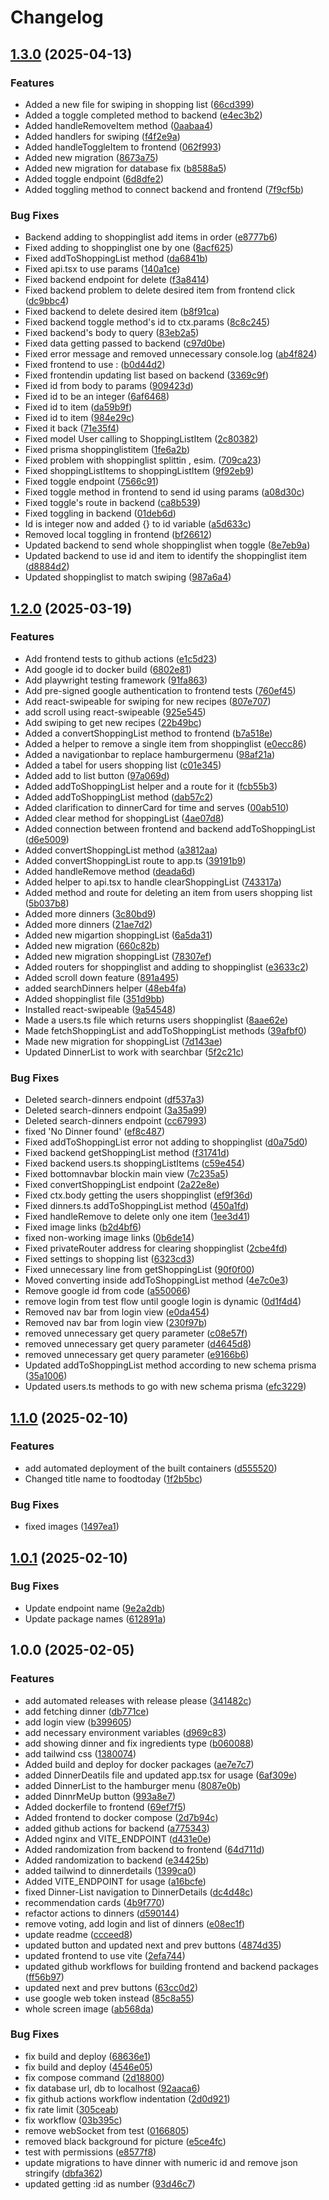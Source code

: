# Changelog

## [1.3.0](https://github.com/mrako/foodtoday/compare/v1.2.0...v1.3.0) (2025-04-13)


### Features

* Added a new file for swiping in shopping list ([66cd399](https://github.com/mrako/foodtoday/commit/66cd399691a1546645f3f8fb719c00c313fd179e))
* Added a toggle completed method to backend ([e4ec3b2](https://github.com/mrako/foodtoday/commit/e4ec3b2569b4c713183d474bdd6f09e2f784b938))
* Added handleRemoveItem method ([0aabaa4](https://github.com/mrako/foodtoday/commit/0aabaa4b5345a2f1963a0f74b12be82132277aeb))
* Added handlers for swiping ([f4f2e9a](https://github.com/mrako/foodtoday/commit/f4f2e9a98266f127aae84c19b48c5343a7b8c51d))
* Added handleToggleItem to frontend ([062f993](https://github.com/mrako/foodtoday/commit/062f9930b24062ee99dda1c6e99da3b5605877e6))
* Added new migration ([8673a75](https://github.com/mrako/foodtoday/commit/8673a7536a2a749b94cdb60eaece8fd59e5faa8b))
* Added new migration for database fix ([b8588a5](https://github.com/mrako/foodtoday/commit/b8588a519e53b45354e334c40480893de8bf6693))
* Added toggle endpoint ([6d8dfe2](https://github.com/mrako/foodtoday/commit/6d8dfe2a64dce953d63fca607b9ce7f71c22b7c5))
* Added toggling method to connect backend and frontend ([7f9cf5b](https://github.com/mrako/foodtoday/commit/7f9cf5b69f6caf226f7d756ffb4fdf8969e97c65))


### Bug Fixes

* Backend adding to shoppinglist add items in order ([e8777b6](https://github.com/mrako/foodtoday/commit/e8777b6710df315e9cc28f3fbffd430bd3f88566))
* Fixed adding to shoppinglist one by one ([8acf625](https://github.com/mrako/foodtoday/commit/8acf625772a979cd0c4f32e7f71ad383eadb307a))
* Fixed addToShoppingList method ([da6841b](https://github.com/mrako/foodtoday/commit/da6841b17179d26a1a9437729817393af8e07825))
* Fixed api.tsx to use params ([140a1ce](https://github.com/mrako/foodtoday/commit/140a1ce5975ea971382995569e93afb5f5172c09))
* Fixed backend endpoint for delete ([f3a8414](https://github.com/mrako/foodtoday/commit/f3a841474e9901dac7e4de96d09257bed173ff0d))
* Fixed backend problem to delete desired item from frontend click ([dc9bbc4](https://github.com/mrako/foodtoday/commit/dc9bbc401e69d811f978a070de57b4bc14721ea7))
* Fixed backend to delete desired item ([b8f91ca](https://github.com/mrako/foodtoday/commit/b8f91ca4a9ef8a7bf8250806f8bb3a49346a437a))
* Fixed backend toggle method's id to ctx.params ([8c8c245](https://github.com/mrako/foodtoday/commit/8c8c245c78889019837174cb297e9889dbadb253))
* Fixed backend's body to query ([83eb2a5](https://github.com/mrako/foodtoday/commit/83eb2a5dac9908cb23aad93243d8116345ec1763))
* Fixed data getting passed to backend ([c97d0be](https://github.com/mrako/foodtoday/commit/c97d0be1399dde431103f7818ffd485c260b0739))
* Fixed error message and removed unnecessary console.log ([ab4f824](https://github.com/mrako/foodtoday/commit/ab4f8243b27b9f12409853775eda9eb58b6ac473))
* Fixed frontend to use : ([b0d44d2](https://github.com/mrako/foodtoday/commit/b0d44d2e12eaef964435cf25ea78f5e9b1ca47a8))
* Fixed frontendin updating list based on backend ([3369c9f](https://github.com/mrako/foodtoday/commit/3369c9f28a0df51194bb7af957379df326204726))
* Fixed id from body to params ([909423d](https://github.com/mrako/foodtoday/commit/909423de14178248c2054e864986959d62c3bca2))
* Fixed id to be an integer ([6af6468](https://github.com/mrako/foodtoday/commit/6af6468102db3980082989928375e5ae0399ce60))
* Fixed id to item ([da59b9f](https://github.com/mrako/foodtoday/commit/da59b9f481c2476a430d54d2ea631cbda7e5151a))
* Fixed id to item ([984e29c](https://github.com/mrako/foodtoday/commit/984e29c94e700978fb429a96c49851a67a51d3a1))
* Fixed it back ([71e35f4](https://github.com/mrako/foodtoday/commit/71e35f4511d03030359275206b5a10578798782f))
* Fixed model User calling to ShoppingListItem ([2c80382](https://github.com/mrako/foodtoday/commit/2c8038270a639c97b5d66f8b731d3bbe73dbf5dc))
* Fixed prisma shoppinglistitem ([1fe6a2b](https://github.com/mrako/foodtoday/commit/1fe6a2bd789dffedbca11888e151b044223390c0))
* Fixed problem with shoppinglist splittin , esim. ([709ca23](https://github.com/mrako/foodtoday/commit/709ca23db1f5dae31f536e5ef454a9f326d7917e))
* Fixed shoppingListItems to shoppingListItem ([9f92eb9](https://github.com/mrako/foodtoday/commit/9f92eb970733515e6dbb64cd4db36d77c289d871))
* Fixed toggle endpoint ([7566c91](https://github.com/mrako/foodtoday/commit/7566c91438339e07e6177421065074baebb4b46d))
* Fixed toggle method in frontend to send id using params ([a08d30c](https://github.com/mrako/foodtoday/commit/a08d30c0200d046d25814df18995b3673a7b23c7))
* Fixed toggle's route in backend ([ca8b539](https://github.com/mrako/foodtoday/commit/ca8b539cbe78f77cbc92d5e9fd49793348a22f11))
* Fixed toggling in backend ([01deb6d](https://github.com/mrako/foodtoday/commit/01deb6d96db38f74bce9ebd7b3be551bd8af1666))
* Id is integer now and added {} to id variable ([a5d633c](https://github.com/mrako/foodtoday/commit/a5d633c7486095a0c7089816f713662089469e1d))
* Removed local toggling in frontend ([bf26612](https://github.com/mrako/foodtoday/commit/bf266127c4d5acc26016da8e4b6c1d0e9de22dc9))
* Updated backend to send whole shoppinglist when toggle ([8e7eb9a](https://github.com/mrako/foodtoday/commit/8e7eb9adc002d7d0b1d788416cbd72f02a151767))
* Updated backend to use id and item to identify the shoppinglist item ([d8884d2](https://github.com/mrako/foodtoday/commit/d8884d259e61ab7274b5d2d8c8ced6855e6e78c7))
* Updated shoppinglist to match swiping ([987a6a4](https://github.com/mrako/foodtoday/commit/987a6a45b7580fdb6acdd342686ea535d8f8e22a))

## [1.2.0](https://github.com/mrako/foodtoday/compare/v1.1.0...v1.2.0) (2025-03-19)


### Features

* Add frontend tests to github actions ([e1c5d23](https://github.com/mrako/foodtoday/commit/e1c5d23645417867d407a8540ee7a107f4e04919))
* Add google id to docker build ([6802e81](https://github.com/mrako/foodtoday/commit/6802e812b02e4e77b62d4c3c5f9364dd81773205))
* Add playwright testing framework ([91fa863](https://github.com/mrako/foodtoday/commit/91fa86305767fe269062964ffb502bbb64543f17))
* Add pre-signed google authentication to frontend tests ([760ef45](https://github.com/mrako/foodtoday/commit/760ef45bd55ad6206763fe2eeb7e72ba7e20be5b))
* Add react-swipeable for swiping for new recipes ([807e707](https://github.com/mrako/foodtoday/commit/807e707efc912a6068f98cb4dc4c51b012db26cd))
* add scroll using react-swipeable ([925e545](https://github.com/mrako/foodtoday/commit/925e5452ac5dab8ec7c681d3805ce67d0fab1c63))
* Add swiping to get new recipes ([22b49bc](https://github.com/mrako/foodtoday/commit/22b49bce33c98daa7878c9a9d03e1fa31a88a25e))
* Added a convertShoppingList method to frontend ([b7a518e](https://github.com/mrako/foodtoday/commit/b7a518ee9a00e10fb2964077762b10f04d522d61))
* Added a helper to remove a single item from shoppinglist ([e0ecc86](https://github.com/mrako/foodtoday/commit/e0ecc868d03db0def74633fd643035b5463ee29b))
* Added a navigationbar to replace hamburgermenu ([98af21a](https://github.com/mrako/foodtoday/commit/98af21a3d6de5901e6af1a294d71cb1d6668bddf))
* Added a tabel for users shopping list ([c01e345](https://github.com/mrako/foodtoday/commit/c01e3450c21908d6c63d146a4471008e3ad09dfe))
* Added add to list button ([97a069d](https://github.com/mrako/foodtoday/commit/97a069dade0012e897874f83543fdbc7e3368e4d))
* Added addToShoppingList helper and a route for it ([fcb55b3](https://github.com/mrako/foodtoday/commit/fcb55b30241939c7eb6681332da5c2c16a7bb1bc))
* Added addToShoppingList method ([dab57c2](https://github.com/mrako/foodtoday/commit/dab57c2001a5c613e4983ebd7ca0a3f8845898b4))
* Added clarification to dinnerCard for time and serves ([00ab510](https://github.com/mrako/foodtoday/commit/00ab510954cfa804a3c13b49f30f8914ec712efc))
* Added clear method for shoppingList ([4ae07d8](https://github.com/mrako/foodtoday/commit/4ae07d89a755336f467099ec8567825fa59a4b2e))
* Added connection between frontend and backend addToShoppingList ([d6e5009](https://github.com/mrako/foodtoday/commit/d6e5009b74de9325edfc3ab67a89fceb22cc4961))
* Added convertShoppingList method ([a3812aa](https://github.com/mrako/foodtoday/commit/a3812aa2b7f6737537ac3b5eef792d2dea297374))
* Added convertShoppingList route to app.ts ([39191b9](https://github.com/mrako/foodtoday/commit/39191b9f43d5e4b507356837b514861fbbc5658d))
* Added handleRemove method ([deada6d](https://github.com/mrako/foodtoday/commit/deada6d59ade7dac7f841894c1291488cf7f3b49))
* Added helper to api.tsx to handle clearShoppingList ([743317a](https://github.com/mrako/foodtoday/commit/743317ac1017096a5dde30d32fef42d8afd5df91))
* Added method and route for deleting an item from users shopping list ([5b037b8](https://github.com/mrako/foodtoday/commit/5b037b8b0f12e6113ae75b476877cd5bc8467c9a))
* Added more dinners ([3c80bd9](https://github.com/mrako/foodtoday/commit/3c80bd99f11c9f453f9ecdcd71e1329bcf4c5479))
* Added more dinners ([21ae7d2](https://github.com/mrako/foodtoday/commit/21ae7d2caa337f41230ace3a2f8be6a01b20a776))
* Added new migartion shoppingList ([6a5da31](https://github.com/mrako/foodtoday/commit/6a5da31d890ef22e93e81e81fc45093a90530188))
* Added new migration ([660c82b](https://github.com/mrako/foodtoday/commit/660c82b37f209a9abf1fc7c1b8834645dcf3707e))
* Added new migration shoppingList ([78307ef](https://github.com/mrako/foodtoday/commit/78307efbc62ca91345d0e56afb5bfcb0d885c33f))
* Added routers for shoppinglist and adding to shoppinglist ([e3633c2](https://github.com/mrako/foodtoday/commit/e3633c2e3541e7529aee09919b69a4d175cedecb))
* Added scroll down feature ([891a495](https://github.com/mrako/foodtoday/commit/891a4957c2658472a8feb0759b62682c3d6f990e))
* added searchDinners helper ([48eb4fa](https://github.com/mrako/foodtoday/commit/48eb4fa77bfce174b361071f2142ae66007b00bb))
* Added shoppinglist file ([351d9bb](https://github.com/mrako/foodtoday/commit/351d9bb4646e14a48b8807ae1c0868c8f71fccbb))
* Installed react-swipeable ([9a54548](https://github.com/mrako/foodtoday/commit/9a54548ac9e684c412ed827d5b935a942e133372))
* Made a users.ts file which returns users shoppinglist ([8aae62e](https://github.com/mrako/foodtoday/commit/8aae62e08ce453216c4c3cccad1732891b2e1b80))
* Made fetchShoppingList and addToShoppingList methods ([39afbf0](https://github.com/mrako/foodtoday/commit/39afbf01a6db81297504871c6b0de6661467d513))
* Made new migration for shoppingList ([7d143ae](https://github.com/mrako/foodtoday/commit/7d143ae6afeb90aed7d377a3d9f5d06b0fc6d1a4))
* Updated DinnerList to work with searchbar ([5f2c21c](https://github.com/mrako/foodtoday/commit/5f2c21c8e7d44bbce584e4875185676fc7ade981))


### Bug Fixes

* Deleted search-dinners endpoint ([df537a3](https://github.com/mrako/foodtoday/commit/df537a309ca4d615b00a6910a953e1d142903540))
* Deleted search-dinners endpoint ([3a35a99](https://github.com/mrako/foodtoday/commit/3a35a99f4383073d1c8343decd2ec9435c567541))
* Deleted search-dinners endpoint ([cc67993](https://github.com/mrako/foodtoday/commit/cc6799393b9a48840b5d6f8b8b7f36b4b0a63b43))
* fixed 'No Dinner found' ([ef8c487](https://github.com/mrako/foodtoday/commit/ef8c4876e81e3ffde3a863489d82e8c4198a1341))
* Fixed addToShoppingList error not adding to shoppinglist ([d0a75d0](https://github.com/mrako/foodtoday/commit/d0a75d0da6799c4ead7a2c8cb7f8eb4f5b0866d1))
* Fixed backend getShoppingList method ([f31741d](https://github.com/mrako/foodtoday/commit/f31741d33cd3796bbcd6d765e43d5c22f1570807))
* Fixed backend users.ts shoppingListItems ([c59e454](https://github.com/mrako/foodtoday/commit/c59e454018e50bbb7b9d718b01058366f6e39d77))
* Fixed bottomnavbar blockin main view ([7c235a5](https://github.com/mrako/foodtoday/commit/7c235a5c787b637c7668271be42e3dd12f8fcef4))
* Fixed convertShoppingList endpoint ([2a22e8e](https://github.com/mrako/foodtoday/commit/2a22e8ec6125474fefa175c80e9f98d179d1deb2))
* Fixed ctx.body getting the users shoppinglist ([ef9f36d](https://github.com/mrako/foodtoday/commit/ef9f36d50e03562d77e3da635c1962e265e7d228))
* Fixed dinners.ts addToShoppingList method ([450a1fd](https://github.com/mrako/foodtoday/commit/450a1fd5be793c4dbae5be37bcabf0bd7fe8f8b7))
* Fixed handleRemove to delete only one item ([1ee3d41](https://github.com/mrako/foodtoday/commit/1ee3d415defa461a0f3bac50ab18ab97cfe240b8))
* Fixed image links ([b2d4bf6](https://github.com/mrako/foodtoday/commit/b2d4bf673e3571c0f8c74625526ac70b3e608303))
* fixed non-working image links ([0b6de14](https://github.com/mrako/foodtoday/commit/0b6de14c865cfe371303d7974ca11cc7c5594cca))
* Fixed privateRouter address for clearing shoppinglist ([2cbe4fd](https://github.com/mrako/foodtoday/commit/2cbe4fd2f5b5ecfbf17aa64d5d9a9189400bce7a))
* Fixed settings to shopping list ([6323cd3](https://github.com/mrako/foodtoday/commit/6323cd3b3d84a8e91530dbd98582396614c8dd0b))
* Fixed unnecessary line from getShoppingList ([90f0f00](https://github.com/mrako/foodtoday/commit/90f0f001eeeb0da9cb69ccfdf196146b8e7af0a0))
* Moved converting inside addToShoppingList method ([4e7c0e3](https://github.com/mrako/foodtoday/commit/4e7c0e3b8c412a9136b809be8fc01aac0a88d1f8))
* Remove google id from code ([a550066](https://github.com/mrako/foodtoday/commit/a5500665c82bb32706d485a1a471d7524267eda4))
* remove login from test flow until google login is dynamic ([0d1f4d4](https://github.com/mrako/foodtoday/commit/0d1f4d47b00ba830ee9b95d16f3cf2350595305f))
* Removed nav bar from login view ([e0da454](https://github.com/mrako/foodtoday/commit/e0da454fec79d20b9f4cd511555b1c6fc26cb034))
* Removed nav bar from login view ([230f97b](https://github.com/mrako/foodtoday/commit/230f97b646a75143fa73689da3e721946beb7e30))
* removed unnecessary get query parameter ([c08e57f](https://github.com/mrako/foodtoday/commit/c08e57f5fe4a8e3583b005ea75b6810c2a09038e))
* removed unnecessary get query parameter ([d4645d8](https://github.com/mrako/foodtoday/commit/d4645d8af13be2e3563dede7203d060bfb37d3f3))
* removed unnecessary get query parameter ([e9166b6](https://github.com/mrako/foodtoday/commit/e9166b66c82a0d40ac37fa5db703f03aa0217c14))
* Updated addToShoppingList method according to new schema prisma ([35a1006](https://github.com/mrako/foodtoday/commit/35a10061425ac7a65e9cb2f5b7eb71a9b143869b))
* Updated users.ts methods to go with new schema prisma ([efc3229](https://github.com/mrako/foodtoday/commit/efc32292ed69422cb2ac03150c13868c3a806f77))

## [1.1.0](https://github.com/mrako/foodtoday/compare/v1.0.1...v1.1.0) (2025-02-10)


### Features

* add automated deployment of the built containers ([d555520](https://github.com/mrako/foodtoday/commit/d555520daf7d14b82c340125a746aacd7f2a0128))
* Changed title name to foodtoday ([1f2b5bc](https://github.com/mrako/foodtoday/commit/1f2b5bca2565bef808da9e1a602228467b808b84))


### Bug Fixes

* fixed images ([1497ea1](https://github.com/mrako/foodtoday/commit/1497ea188091dd2d0e301fd114007a25baec416a))

## [1.0.1](https://github.com/mrako/foodtoday/compare/v1.0.0...v1.0.1) (2025-02-10)


### Bug Fixes

* Update endpoint name ([9e2a2db](https://github.com/mrako/foodtoday/commit/9e2a2db97fc86012fec2e8b6d0bf83912d07b89b))
* Update package names ([612891a](https://github.com/mrako/foodtoday/commit/612891a54f434972b487483cef7c136dffee3dbb))

## 1.0.0 (2025-02-05)


### Features

* add automated releases with release please ([341482c](https://github.com/mrako/foodtoday/commit/341482c9668f98241142aa212511ac5eb037a6c5))
* add fetching dinner ([db771ce](https://github.com/mrako/foodtoday/commit/db771cec31a7443a5e8059c40a603186fd691ede))
* add login view ([b399605](https://github.com/mrako/foodtoday/commit/b39960569f9fa3f063ecb63b2c5863038bff36bb))
* add necessary environment variables ([d969c83](https://github.com/mrako/foodtoday/commit/d969c835d33fad6e0b16dcbabe3a56b91073fc81))
* add showing dinner and fix ingredients type ([b060088](https://github.com/mrako/foodtoday/commit/b0600882d36eada5dace2aab6619b0d214431065))
* add tailwind css ([1380074](https://github.com/mrako/foodtoday/commit/1380074c3fd28a0591676fb2e0d667a9480dfa25))
* Added build and deploy for docker packages ([ae7e7c7](https://github.com/mrako/foodtoday/commit/ae7e7c74db90be35c039db0ea140e60cc49ad90f))
* added DinnerDeatils file and updated app.tsx for usage ([6af309e](https://github.com/mrako/foodtoday/commit/6af309ee927b82bf37140fd4ec55e71219e97255))
* added DinnerList to the hamburger menu ([8087e0b](https://github.com/mrako/foodtoday/commit/8087e0b2aa1c6b1336e909abd4538eb75937b93a))
* added DinnrMeUp button ([993a8e7](https://github.com/mrako/foodtoday/commit/993a8e7c59f81aefb8914dbf63bf4df1a7f05a94))
* Added dockerfile to frontend ([69ef7f5](https://github.com/mrako/foodtoday/commit/69ef7f57d139d9111b55ce44aeb822284b7b4289))
* Added frontend to docker compose ([2d7b94c](https://github.com/mrako/foodtoday/commit/2d7b94c14ae4c1a41f970cd7d85d229039873aec))
* added github actions for backend ([a775343](https://github.com/mrako/foodtoday/commit/a7753434b6dad94ac0e8c7779e366965720f4c2c))
* Added nginx and VITE_ENDPOINT ([d431e0e](https://github.com/mrako/foodtoday/commit/d431e0e0e62ab344c49eadbec281aeecb530bdc0))
* Added randomization from backend to frontend ([64d711d](https://github.com/mrako/foodtoday/commit/64d711d7dc31fc7e3f38da385b5c9612773c7196))
* Added randomization to backend ([e34425b](https://github.com/mrako/foodtoday/commit/e34425bdecd4b4d46430c6202ae98221c0a7d321))
* added tailwind to dinnerdetails ([1399ca0](https://github.com/mrako/foodtoday/commit/1399ca05b7303f16ddbf9760bdf4376342878c4c))
* Added VITE_ENDPOINT for usage ([a16bcfe](https://github.com/mrako/foodtoday/commit/a16bcfe9638fc8dae50ab036557ad4b6b311e101))
* fixed Dinner-List navigation to DinnerDetails ([dc4d48c](https://github.com/mrako/foodtoday/commit/dc4d48c0731316789d98ad2ab5793c3eb2ccc15b))
* recommendation cards ([4b9f770](https://github.com/mrako/foodtoday/commit/4b9f7701b9a0962194755114bff1e3dd4ddbd739))
* refactor actions to dinners ([d590144](https://github.com/mrako/foodtoday/commit/d590144a2ef0f91d7ad09b3026c7fd70592afefc))
* remove voting, add login and list of dinners ([e08ec1f](https://github.com/mrako/foodtoday/commit/e08ec1fd6d158f8ddef9841b8f863f6875904dc3))
* update readme ([ccceed8](https://github.com/mrako/foodtoday/commit/ccceed829fb16838dbba305334855c440124f965))
* updated button and updated next and prev buttons ([4874d35](https://github.com/mrako/foodtoday/commit/4874d35370dd3bbd7ca20a56a70489ed01ae7d8a))
* updated frontend to use vite ([2efa744](https://github.com/mrako/foodtoday/commit/2efa7444ba63d1e41dbcd4d2cf411b218afbbae6))
* updated github workflows for building frontend and backend packages ([ff56b97](https://github.com/mrako/foodtoday/commit/ff56b97cacbdb7964a6ce0865ea911917408e9cf))
* updated next and prev buttons ([63cc0d2](https://github.com/mrako/foodtoday/commit/63cc0d26edd13262d05bf0dc3dfe517e451594c3))
* use google web token instead ([85c8a55](https://github.com/mrako/foodtoday/commit/85c8a55bfd7ccb2d6be2bc97448626c167a7e2b6))
* whole screen image ([ab568da](https://github.com/mrako/foodtoday/commit/ab568da9990783c807ec81b892df7bbbeccc1156))


### Bug Fixes

* fix build and deploy ([68636e1](https://github.com/mrako/foodtoday/commit/68636e1e5e9926880fb4310dba8f925baca5140e))
* fix build and deploy ([4546e05](https://github.com/mrako/foodtoday/commit/4546e05ddba1e28a3d575a407c8c10487b1e993f))
* fix compose command ([2d18800](https://github.com/mrako/foodtoday/commit/2d18800d0a3d7584eec426831664c6e42e04bf00))
* fix database url, db to localhost ([92aaca6](https://github.com/mrako/foodtoday/commit/92aaca6a9a1109c51012bff439985dc9538551b9))
* fix github actions workflow indentation ([2d0d921](https://github.com/mrako/foodtoday/commit/2d0d9213b11edbbfaf37abc82d2904ea89fadd24))
* fix rate limit ([305ceab](https://github.com/mrako/foodtoday/commit/305ceabe75feeea675ef350606726759fa82eb90))
* fix workflow ([03b395c](https://github.com/mrako/foodtoday/commit/03b395ce9614c74128262af19eea9eb0ecf34d8c))
* remove webSocket from test ([0166805](https://github.com/mrako/foodtoday/commit/01668053c25da19b0455fd43631ff00e4f92f1f9))
* removed black background for picture ([e5ce4fc](https://github.com/mrako/foodtoday/commit/e5ce4fc52ed72f91b7fde6a1d812188672d1f191))
* test with permissions ([e8577f8](https://github.com/mrako/foodtoday/commit/e8577f80bb0f9500505f7e36a6c29cc2085b0407))
* update migrations to have dinner with numeric id and remove json stringify ([dbfa362](https://github.com/mrako/foodtoday/commit/dbfa362b0c011f047429292ae8ea994aa5eecdb9))
* updated getting :id as number ([93d46c7](https://github.com/mrako/foodtoday/commit/93d46c77eb2f976fa6185bbbfd3a8ecb364b8d4a))
